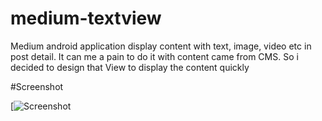 # medium-textview
Medium android application display content with text, image, video etc in post detail. It can me a pain to do it with content came from CMS. So i decided to design that View to display the content quickly

#Screenshot

[![Screenshot](https://github.com/angebagui/medium-textview/blob/master/screenshot/Screenshot_2016-08-14-19-59-32.png)
